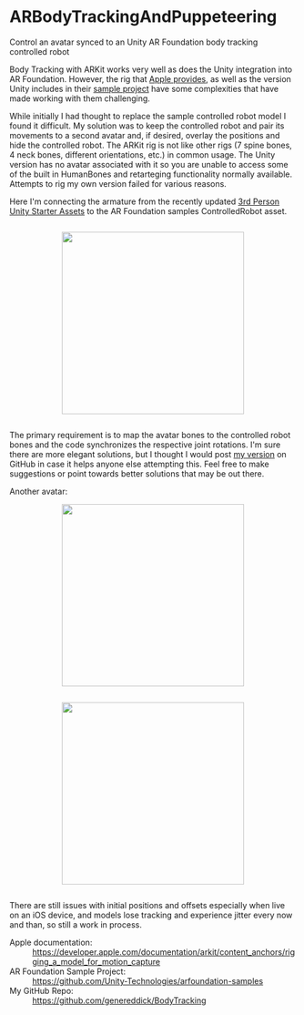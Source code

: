 # ARBodyTrackingAndPuppeteering
 Control an avatar synced to an Unity AR Foundation body tracking controlled robot

 <p>
Body Tracking with ARKit works very well as does the Unity integration into AR Foundation. However, the rig that <a href="https://developer.apple.com/documentation/arkit/content_anchors/rigging_a_model_for_motion_capture">Apple provides</a>, as well as the version Unity includes in their <a href="https://github.com/Unity-Technologies/arfoundation-samples">sample project</a> have some complexities that have made working with them challenging. 
</p>

<p>
While initially I had thought to replace the sample controlled robot model I found it difficult. My solution was to keep the controlled robot and pair its movements to a second avatar and, if desired, overlay the positions and hide the controlled robot. The ARKit rig is not like other rigs (7 spine bones, 4 neck bones, different orientations, etc.) in common usage. The Unity version has no avatar associated with it so you are unable to access some of the built in HumanBones and retarteging functionality normally available. Attempts to rig my own  version failed for various reasons.
</p>

<p>Here I'm connecting the armature from the recently updated <a href="https://assetstore.unity.com/packages/essentials/starter-assets-third-person-character-controller-196526">3rd Person Unity Starter Assets</a> to the AR Foundation samples ControlledRobot asset.
</p>


<div class="separator" style="clear: both;"><a href="https://1.bp.blogspot.com/-AcD3Ilh-JAg/YMRRK6eynlI/AAAAAAAAgOE/N2p33gLzIBAEekHkjG9LQH0ED85uThbuACLcBGAsYHQ/s1245/Screenshot%2B2021-06-11%2B231550.png" style="display: block; padding: 1em 0; text-align: center; "><img alt="" border="0" width="320" data-original-height="961" data-original-width="1245" src="https://1.bp.blogspot.com/-AcD3Ilh-JAg/YMRRK6eynlI/AAAAAAAAgOE/N2p33gLzIBAEekHkjG9LQH0ED85uThbuACLcBGAsYHQ/s320/Screenshot%2B2021-06-11%2B231550.png"/></a></div>

<p>
The primary requirement is to map the avatar bones to the controlled robot bones and the code synchronizes the respective joint rotations. I'm sure there are more elegant solutions, but I thought I would post <a href="https://github.com/genereddick/BodyTracking">my version</a> on GitHub in case it helps anyone else attempting this. Feel free to make suggestions or point towards better solutions that may be out there.
</p>

<div>
  <span>Another avatar:</span>
  
<div class="separator" style="clear: both;"><a href="https://1.bp.blogspot.com/-LTncndWNfoE/YMRRLCraXjI/AAAAAAAAgOI/ZzCBa22HdIYhnNIyeuE6XVupuh_4YuBzgCLcBGAsYHQ/s1173/robot1.png" style="display: block; padding: 1em 0; text-align: center; "><img alt="" border="0" width="320" data-original-height="994" data-original-width="1173" src="https://1.bp.blogspot.com/-LTncndWNfoE/YMRRLCraXjI/AAAAAAAAgOI/ZzCBa22HdIYhnNIyeuE6XVupuh_4YuBzgCLcBGAsYHQ/s320/robot1.png"/></a></div>

<div class="separator" style="clear: both;"><a href="https://1.bp.blogspot.com/-gRXLPpuWRUA/YMRRLDmaBRI/AAAAAAAAgOM/ZrP9KEA4RO4RVjqczAKxjb7Q6wXzp1lsACLcBGAsYHQ/s1324/robot2.png" style="display: block; padding: 1em 0; text-align: center; "><img alt="" border="0" width="320" data-original-height="981" data-original-width="1324" src="https://1.bp.blogspot.com/-gRXLPpuWRUA/YMRRLDmaBRI/AAAAAAAAgOM/ZrP9KEA4RO4RVjqczAKxjb7Q6wXzp1lsACLcBGAsYHQ/s320/robot2.png"/></a></div>
</div>

<p>There are still issues with initial positions and offsets especially when live on an iOS device, and models lose tracking and experience jitter every now and than, so still a work in process.</p>

<dl>
  <dt>Apple documentation:</dt>
  <dd><a href="https://developer.apple.com/documentation/arkit/content_anchors/rigging_a_model_for_motion_capture">https://developer.apple.com/documentation/arkit/content_anchors/rigging_a_model_for_motion_capture</a></dd>
  
  <dt>AR Foundation Sample Project:</dt>
  <dd><a href="https://github.com/Unity-Technologies/arfoundation-samples">https://github.com/Unity-Technologies/arfoundation-samples</a></dd>
  
  <dt>My GitHub Repo:</dt>
  <dd><a href="https://github.com/genereddick/BodyTracking">https://github.com/genereddick/BodyTracking</a></dd>
</dl>
